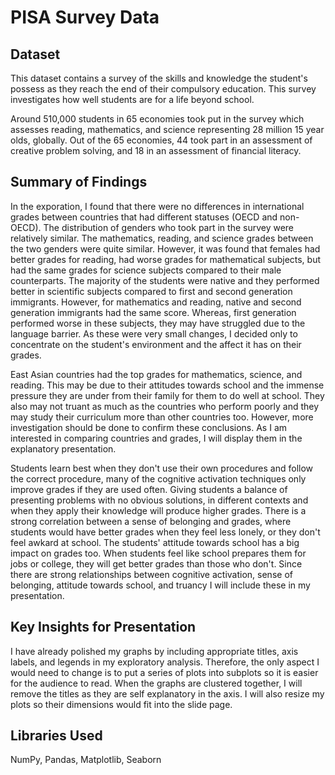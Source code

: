 # PISA Survey Data

## Dataset


This dataset contains a survey of the skills and knowledge the student's possess as they reach the end of their compulsory education. This survey investigates how well students are for a life beyond school.

Around 510,000 students in 65 economies took put in the survey which assesses reading, mathematics, and science representing 28 million 15 year olds, globally. Out of the 65 economies, 44 took part in an assessment of creative problem solving, and 18 in an assessment of financial literacy.


## Summary of Findings

In the exporation, I found that there were no differences in international grades between countries that had different statuses (OECD and non-OECD). The distribution of genders who took part in the survey were relatively similar. The mathematics, reading, and science grades between the two genders were quite similar. However, it was found that females had better grades for reading, had worse grades for mathematical subjects, but had the same grades for science subjects compared to their male counterparts. The majority of the students were native and they performed better in scientific subjects compared to first and second generation immigrants. However, for mathematics and reading, native and second generation immigrants had the same score. Whereas, first generation performed worse in these subjects, they may have struggled due to the language barrier. As these were very small changes, I decided only to concentrate on the student's environment and the affect it has on their grades. 

East Asian countries had the top grades for mathematics, science, and reading. This may be due to their attitudes towards school and the immense pressure they are under from their family for them to do well at school. They also may not truant as much as the countries who perform poorly and they may study their curriculum more than other countries too. However, more investigation should be done to confirm these conclusions. As I am interested in comparing countries and grades, I will display them in the explanatory presentation. 

Students learn best when they don't use their own procedures and follow the correct procedure, many of the cognitive activation techniques only improve grades if they are used often. Giving students a balance of presenting problems with no obvious solutions, in different contexts and when they apply their knowledge will produce higher grades. There is a strong correlation between a sense of belonging and grades, where students would have better grades when they feel less lonely, or they don't feel awkard at school. The students' attitude towards school has a big impact on grades too. When students feel like school prepares them for jobs or college, they will get better grades than those who don't. Since there are strong relationships between cognitive activation, sense of belonging, attitude towards school, and truancy I will include these in my presentation. 


## Key Insights for Presentation

I have already polished my graphs by including appropriate titles, axis labels, and legends in my exploratory analysis. Therefore, the only aspect I would need to change is to put a series of plots into subplots so it is easier for the audience to read. When the graphs are clustered together, I will remove the titles as they are self explanatory in the axis. I will also resize my plots so their dimensions would fit into the slide page. 

## Libraries Used 

NumPy, Pandas, Matplotlib, Seaborn
